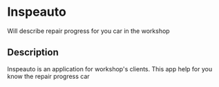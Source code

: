 # Inspeauto
Will describe repair progress for you car in the workshop

## Description
Inspeauto is an application for workshop's clients. This app help for you know the repair progress car

